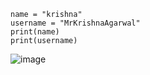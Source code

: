 ```
name = "krishna"
username = "MrKrishnaAgarwal"
print(name)
print(username)
```

![image](https://user-images.githubusercontent.com/100597998/179252287-158c7127-0dd0-48b3-986f-6d93504f0821.png)
